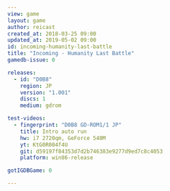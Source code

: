 ```yaml
---
view: game
layout: game
author: reicast
created_at: 2018-03-25 09:00
updated_at: 2019-05-02 09:00
id: incoming-humanity-last-battle
title: "Incoming - Humanity Last Battle"
gamedb-issue: 0

releases:
  - id: "D0B8"
    region: JP
    version: "1.001"
    discs: 1
    medium: gdrom

test-videos:
  - fingerprint: "D0B8 GD-ROM1/1 JP"
    title: Intro auto run
    hw: i7 2720qm, GeForce 540M
    yt: KtG0R004f4U
    git: d59197f84353d7d2b746383e9277d9ed7c8c4053
    platform: win86-release

gotIGDBGame: 0

---
```

